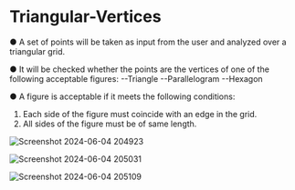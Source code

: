 # Triangular-Vertices

● A set of points will be taken as input from the user and
analyzed over a triangular grid.

● It will be checked whether the points are the vertices of
one of the following acceptable figures:
--Triangle
--Parallelogram
--Hexagon

● A figure is acceptable if it meets the following conditions:
1. Each side of the figure must coincide with an edge in the grid.
2. All sides of the figure must be of same length.


![Screenshot 2024-06-04 204923](https://github.com/HarshithaYadavalli/Triangular-Vertices/assets/120562847/e6bdf8bb-aefc-40ec-a7d3-1ff72068e445)


![Screenshot 2024-06-04 205031](https://github.com/HarshithaYadavalli/Triangular-Vertices/assets/120562847/5f725dbb-2acb-4657-8f3d-31d4b0c721e7)


![Screenshot 2024-06-04 205109](https://github.com/HarshithaYadavalli/Triangular-Vertices/assets/120562847/a556b423-e784-4166-ae01-671125bc885f)

